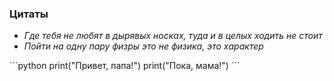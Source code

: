 ### Цитаты
- *Где тебя не любят в дырявых носках, туда и в целых ходить не стоит*
- *Пойти на одну пару физры это не физика, это характер*

[](https://img10.joyreactor.cc/pics/post/anon-Wh-Other-Warhammer-40000-Wh-%D0%9F%D0%B5%D1%81%D0%BE%D1%87%D0%BD%D0%B8%D1%86%D0%B0-4465194.jpeg)

\```python
print("Привет, папа!")
print("Пока, мама!")
\```
